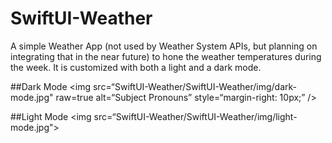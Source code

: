 # SwiftUI-Weather
A simple Weather App (not used by Weather System APIs, but planning on integrating that in the near future) to hone the weather temperatures during the week. It is customized with both a light and a dark mode.  

##Dark Mode
<img src=“SwiftUI-Weather/SwiftUI-Weather/img/dark-mode.jpg"
raw=true
alt=“Subject Pronouns”
style=“margin-right: 10px;”
/> 
                                                                                                         
                                                                                                         
##Light Mode
<img src=“SwiftUI-Weather/SwiftUI-Weather/img/light-mode.jpg"> 
                                                                                                         
